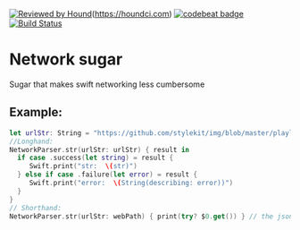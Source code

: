[![Reviewed by Hound](https://img.shields.io/badge/Reviewed_by-Hound-8E64B0.svg)](https://houndci.com)(https://houndci.com) [![codebeat badge](https://codebeat.co/badges/44f0bbfc-c9ce-4493-9362-2c742dde63df)](https://codebeat.co/projects/github-com-eonist-networksugar-master) 
[![Build Status](https://travis-ci.com/eonist/NetworkSugar.svg?branch=master)](https://travis-ci.com/eonist/NetworkSugar)

# Network sugar
Sugar that makes swift networking less cumbersome

## Example:

```swift
let urlStr: String = "https://github.com/stylekit/img/blob/master/playlist.json?raw=true"
//Longhand:
NetworkParser.str(urlStr: urlStr) { result in
  if case .success(let string) = result {
     Swift.print("str:  \(str)")
  } else if case .failure(let error) = result {
     Swift.print("error:  \(String(describing: error))")
  }
}
// Shorthand:
NetworkParser.str(urlStr: webPath) { print(try? $0.get()) } // the json payload
```
